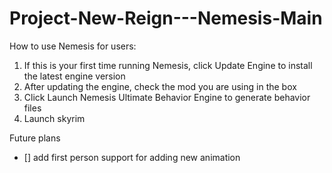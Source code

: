 # Project-New-Reign---Nemesis-Main

How to use Nemesis for users:
1. If this is your first time running Nemesis, click Update Engine to install the latest engine version
2. After updating the engine, check the mod you are using in the box
3. Click Launch Nemesis Ultimate Behavior Engine to generate behavior files
4. Launch skyrim

Future plans
- [] add first person support for adding new animation
